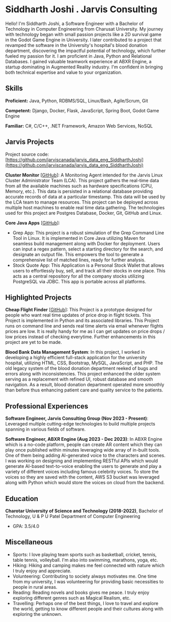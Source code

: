 # Siddharth Joshi . Jarvis Consulting

Hello! I'm Siddharth Joshi, a Software Engineer with a Bachelor of Technology in Computer Engineering from Charusat University. My journey with technology began with small passion projects like a 2D survival game in the Godot Game Engine in University. I later contributed to a project that revamped the software in the University's hospital's blood donation department, discovering the impactful potential of technology, which further fueled my passion for it. I am proficient in Java, Python and Relational Databases. I gained valuable teamwork experience at ABXR Engine, a startup dominating in Augmented Reality industry. I'm confident in bringing both technical expertise and value to your organization.

## Skills

**Proficient:** Java, Python, RDBMS/SQL, Linux/Bash, Agile/Scrum, Git

**Competent:** Django, Docker, Flask, JavaScript, Spring Boot, Godot Game Engine

**Familiar:** C#, C/C++, .NET Framework, Amazon Web Services, NoSQL

## Jarvis Projects

Project source code: [https://github.com/jarviscanada/jarvis_data_eng_SiddharthJoshi](https://github.com/jarviscanada/jarvis_data_eng_SiddharthJoshi)


**Cluster Monitor** [[GitHub](https://github.com/jarviscanada/jarvis_data_eng_SiddharthJoshi/tree/master/linux_sql)]: A Monitoring Agent intended for the Jarvis Linux Cluster Administrator Team (LCA). This project gathers the real-time data from all the available machines such as hardware specifications (CPU, Memory, etc.). This data is persisted in a relational database providing accurate records of data at a particular timestamp. This data will be used by the LCA team to manage resources. This project can be deployed across multiple host machines to enable real time data gathering. The technologies used for this project are Postgres Database, Docker, Git, GitHub and Linux.

**Core Java Apps** [[GitHub](https://github.com/jarviscanada/jarvis_data_eng_SiddharthJoshi/tree/master/core_java)]:
      
  - Grep App: This project is a robust simulation of the Grep Command Line Tool in Linux. It is implemented in Core Java utilizing Maven for seamless build management along with Docker for deployment. Users can input a regex pattern, select a starting directory for the search, and designate an output file. This empowers the tool to generate a comprehensive list of matched lines, ready for further analysis.
  - Stock Quote App: This Application is a Personal Stock Wallet that allows users to effortlessly buy, sell, and track all their stocks in one place. This acts as a central repository for all the company stocks utilizing PostgreSQL via JDBC. This app is portable across all platforms.


## Highlighted Projects
**Cheap Flight Finder** [[GitHub](https://github.com/Clandoor/CheapFlightFinder)]: This Project is a prototype designed for people who want real time updates of price drop in flight tickets. This Project is implemented in Python and its associated libraries. This Project runs on command line and sends real time alerts via email whenever flights prices are low. It is really handy for me as I can get updates on price drops / low prices instead of checking everytime. Further enhancements in this project are yet to be made.

**Blood Bank Data Management System**: In this project, I worked in developing a highly efficient full-stack application for the university hospital, utilizing HTML, CSS, Bootstrap, MySQL, JavaScript, and PHP. The old legacy system of the blood donation department reeked of bugs and errors along with inconsistencies. This project enhanced the older system serving as a replacement with refined UI, robust database and smooth navigation. As a result, blood donation department operated more smoothly than before thus enhancing patient care and quality service to the patients.


## Professional Experiences

**Software Engineer, Jarvis Consulting Group (Nov 2023 - Present)**: Leveraged multiple cutting-edge technologies to build multiple projects spanning in various fields of software.

**Software Engineer, ABXR Engine (Aug 2023 - Dec 2023)**: In ABXR Engine which is a no-code platform, people can create AR content which they can play once published within minutes leveraging wide array of in-built tools. One of them being adding AI-generated voice to the characters and scenes. I was working on designing and implementing RESTful APIs which would generate AI-based text-to-voice enabling the users to generate and play a variety of different voices including famous celebrity voices. To store the voices so they are saved with the content, AWS S3 bucket was leveraged along with Python which would store the voices on cloud from the backend.


## Education
**Charotar University of Science and Technology (2018-2022)**, Bachelor of Technology, U & P U Patel Department of Computer Engineering
- GPA: 3.5/4.0


## Miscellaneous
- Sports: I love playing team sports such as basketball, cricket, tennis, table tennis, volleyball. I'm also into swimming, marathons, yoga, etc.
- Hiking: Hiking and camping makes me feel connected with nature which I truly enjoy and appreciate.
- Volunteering: Contributing to society always motivates me. One time from my university, I was volunteering for providing basic necessities to people in rural areas.
- Reading: Reading novels and books gives me peace. I truly enjoy exploring different genres such as Magical Realism, etc.
- Travelling: Perhaps one of the best things, I love to travel and explore the world, getting to know different people and their cultures along with exploring the unknown.